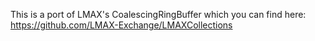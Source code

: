 This is a port of LMAX's CoalescingRingBuffer which you can find here:
https://github.com/LMAX-Exchange/LMAXCollections
